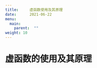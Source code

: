 ```yaml
---
title:     虚函数使用及其原理
date:      2021-06-22
menu:
  main:
    parent:  ""
weight: 10
---
```


# 虚函数的使用及其原理


